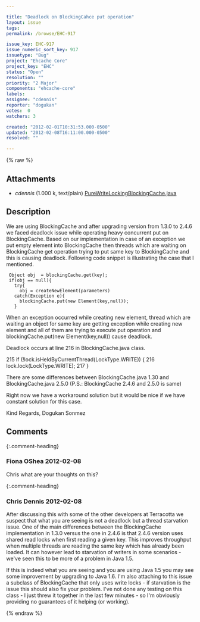 ```yaml
---

title: "Deadlock on BlockingCahce put operation"
layout: issue
tags: 
permalink: /browse/EHC-917

issue_key: EHC-917
issue_numeric_sort_key: 917
issuetype: "Bug"
project: "Ehcache Core"
project_key: "EHC"
status: "Open"
resolution: ""
priority: "2 Major"
components: "ehcache-core"
labels: 
assignee: "cdennis"
reporter: "dogukan"
votes:  0
watchers: 3

created: "2012-02-01T10:31:53.000-0500"
updated: "2012-02-08T16:11:00.000-0500"
resolved: ""

---
```




{% raw %}


## Attachments
  
* <em>cdennis</em> (1.000 k, text/plain) [PureWriteLockingBlockingCache.java](/attachments/EHC/EHC-917/PureWriteLockingBlockingCache.java)
  



## Description

<div markdown="1" class="description">

We are using BlockingCache and after upgrading version from 1.3.0 to 2.4.6 we faced deadlock issue while operating heavy concurrent put on BlockingCache. Based on our implementation in case of an exception we put empty element into BlockingCache then 
threads which are waiting on BlockingCache get operation trying to put same key to BlockingCache and this is causing deadlock. 
Following code snippet is illustrating the case that I mentioned.
 

```
 Object obj  = blockingCache.get(key);
 if(obj == null){
   try{
     obj = createNewElement(parameters)
   catch(Exception e){
     blockingCache.put(new Element(key,null));
   }
```


When an exception occurred  while creating new element, thread which are waiting an object for same key are getting exception while creating new element and all of them are trying to execute put operation and blockingCache.put(new Element(key,null)) cause deadlock.

Deadlock occurs at line 216 in BlockingCache.java class.

215        if (!lock.isHeldByCurrentThread(LockType.WRITE)) {
216            lock.lock(LockType.WRITE);
217        }

There are some differences between BlockingCache.java 1.30 and BlockingCache.java 2.5.0
(P.S.: BlockingCache 2.4.6 and 2.5.0 is same)

Right now we have a workaround solution but it would be nice if we have constant solution for this case.

Kind Regards,
Dogukan Sonmez 







 














</div>

## Comments


{:.comment-heading}
### **Fiona OShea** <span class="date">2012-02-08</span>

<div markdown="1" class="comment">

Chris what are your thoughts on this?

</div>


{:.comment-heading}
### **Chris Dennis** <span class="date">2012-02-08</span>

<div markdown="1" class="comment">

After discussing this with some of the other developers at Terracotta we suspect that what you are seeing is not a deadlock but a thread starvation issue.  One of the main differences between the BlockingCache implementation in 1.3.0 versus the one in 2.4.6 is that 2.4.6 version uses shared read locks when first reading a given key.  This improves throughput when multiple threads are reading the same key which has already been loaded.  It can however lead to starvation of writers in some scenarios - we've seen this to be more of a problem in Java 1.5.

If this is indeed what you are seeing and you are using Java 1.5 you may see some improvement by upgrading to Java 1.6.  I'm also attaching to this issue a subclass of BlockingCache that only uses write locks - if starvation is the issue this should also fix your problem.  I've not done any testing on this class - I just threw it together in the last few minutes - so I'm obviously providing no guarantees of it helping (or working).

</div>



{% endraw %}
